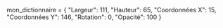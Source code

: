 mon_dictionnaire = {
    "Largeur": 111,
    "Hauteur": 65,
    "Coordonnées X": 15,
    "Coordonnées Y": 146,
    "Rotation": 0,
    "Opacité": 100
}
